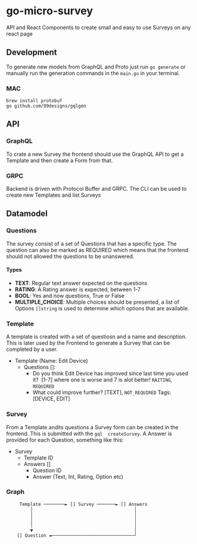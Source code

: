 # go-micro-survey
API and React Components to create small and easy to use Surveys on any react page

## Development
To generate new models from GraphQL and Proto just run `go generate` or manually run the generation commands in the `main.go` in your terminal.

### MAC
```
brew install protobuf
go github.com/99designs/gqlgen
```
## API
### GraphQL
To crate a new Survey the frontend should use the GraphQL API to get a Template and then create a Form from that.

### GRPC
Backend is driven with Protocol Buffer and GRPC. The CLI can be used to create new Templates and list Surveys

## Datamodel

### Questions
The survey consist of a set of Questions that has a specific type. The question can also be marked as REQUIRED which means that the frontend should not allowed the questions to be unanswered.
#### Types
- **TEXT**: Regular text answer expected on the questions
- **RATING**: A Rating answer is expected, between 1-7
- **BOOL**: Yes and now questions, True or False
- **MULTIPLE_CHOICE**: Multiple choices should be presented, a list of Options `[]string` is used to determine which options that are available.


### Template
A template is created with a set of questiosn and a name and description. This is later used by the Frontend to generate a Survey that can be completed by a user.


 - Template (Name: Edit Device)
    - Questions []:
        - Do you think Edit Device has improved since last time you used it?  [1-7] where one is worse and 7 is alot better! `RAITING`, `REQUIRED`
        - What could improve further? [TEXT], `NOT_REQUIRED`
    Tags: [DEVICE, EDIT]

### Survey
From a Template andits questions a Survey form can be created in the frontend. This is submitted with the `gql  createSurvey`.
A Answer is provided for each Question, something like this:
- Survey
    - Template ID
    - Answers []
        - Question ID
        - Answer (Text, Int, Rating, Option etc)


### Graph
```
     Template ────────► [] Survey ───────► [] Answers
         │                                      │
         │                                      │
         │                                      │
         │                                      │
         ▼                                      │
    [] Question ◄───────────────────────────────┘
```
